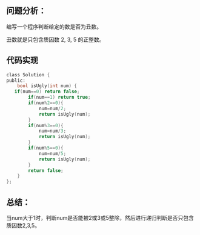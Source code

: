 ## 问题分析： 
编写一个程序判断给定的数是否为丑数。

丑数就是只包含质因数 2, 3, 5 的正整数。


## 代码实现
```c
class Solution {
public:
    bool isUgly(int num) {
   if(num==0) return false;
        if(num==1) return true;
        if(num%2==0){
            num=num/2;
            return isUgly(num);
        }
        if(num%3==0){
            num=num/3;
            return isUgly(num);
        }
        if(num%5==0){
            num=num/5;
            return isUgly(num);
        }
        return false;  
    }
};
```
## 总结：
当num大于1时，判断num是否能被2或3或5整除，然后进行递归判断是否只包含质因数2,3,5。